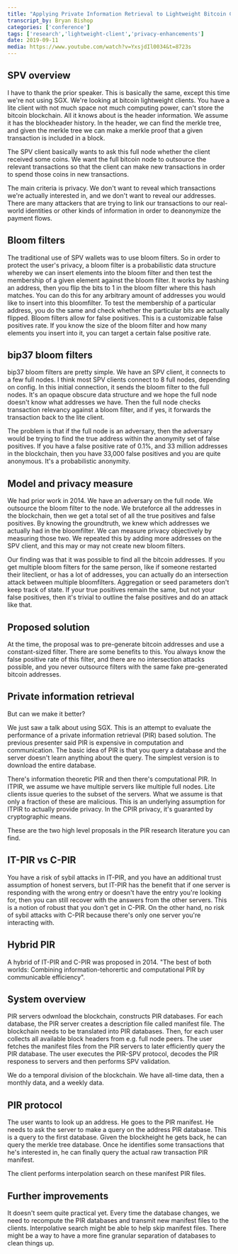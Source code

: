 ```yaml
---
title: "Applying Private Information Retrieval to Lightweight Bitcoin Clients"
transcript_by: Bryan Bishop
categories: ['conference']
tags: ['research','lightweight-client','privacy-enhancements']
date: 2019-09-11
media: https://www.youtube.com/watch?v=YxsjdIl0034&t=8723s
---
```

## SPV overview

I have to thank the prior speaker. This is basically the same, except this time we're not using SGX. We're looking at bitcoin lightweight clients. You have a lite client with not much space not much computing power, can't store the bitcoin blockchain. All it knows about is the header information. We assume it has the blockheader history. In the header, we can find the merkle tree, and given the merkle tree we can make a merkle proof that a given transaction is included in a block.

The SPV client basically wants to ask this full node whether the client received some coins. We want the full bitcoin node to outsource the relevant transactions so that the client can make new transactions in order to spend those coins in new transactions.

The main criteria is privacy. We don't want to reveal which transactions we're actually interested in, and we don't want to reveal our addresses. There are many attackers that are trying to link our transactions to our real-world identities or other kinds of information in order to deanonymize the payment flows.

## Bloom filters

The traditional use of SPV wallets was to use bloom filters. So in order to protect the user's privacy, a bloom filter is a probabilistic data structure whereby we can insert elements into the bloom filter and then test the membership of a given element against the bloom filter. It works by hashing an address, then you flip the bits to 1 in the bloom filter where this hash matches. You can do this for any arbitrary amount of addresses you would like to insert into this bloomfilter. To test the membership of a particular address, you do the same and check whether the particular bits are actually flipped. Bloom filters allow for false positives. This is a customizable false positives rate. If you know the size of the bloom filter and how many elements you insert into it, you can target a certain false positive rate.

## bip37 bloom filters

bip37 bloom filters are pretty simple. We have an SPV client, it connects to a few full nodes. I think most SPV clients connect to 8 full nodes, depending on config. In this initial connection, it sends the bloom filter to the full nodes. It's an opaque obscure data structure and we hope the full node doesn't know what addresses we have. Then the full node checks transaction relevancy against a bloom filter, and if yes, it forwards the transaction back to the lite client.

The problem is that if the full node is an adversary, then the adversary would be trying to find the true address within the anonymity set of false positives. If you have a false positive rate of 0.1%, and 33 million addresses in the blockchain, then you have 33,000 false positives and you are quite anonymous. It's a probabilistic anonymity.

## Model and privacy measure

We had prior work in 2014. We have an adversary on the full node. We outsource the bloom filter to the node. We bruteforce all the addresses in the blockchain, then we get a total set of all the true positives and false positives. By knowing the groundtruth, we knew which addresses we actually had in the bloomfilter. We can measure privacy objectively by measuring those two. We repeated this by adding more addresses on the SPV client, and this may or may not create new bloom filters.

Our finding was that it was possible to find all the bitcoin addresses. If you get multiple bloom filters for the same person, like if someone restarted their liteclient, or has a lot of addresses, you can actually do an intersection attack between multiple bloomfilters. Aggregation or seed parameters don't keep track of state. If your true positives remain the same, but not your false positives, then it's trivial to outline the false positives and do an attack like that.

## Proposed solution

At the time, the proposal was to pre-generate bitcoin addresses and use a constant-sized filter. There are some benefits to this. You always know the false positive rate of this filter, and there are no intersection attacks possible, and you never outsource filters with the same fake pre-generated bitcoin addresses.

## Private information retrieval

But can we make it better?

We just saw a talk about using SGX. This is an attempt to evaluate the performance of a private information retrieval (PIR) based solution. The previous presenter said PIR is expensive in computation and communication. The basic idea of PIR is that you query a database and the server doesn't learn anything about the query. The simplest version is to download the entire database.

There's information theoretic PIR and then there's computational PIR. In ITPIR, we assume we have multiple servers like multiple full nodes. Lite clients issue queries to the subset of the servers. What we assume is that only a fraction of these are malicious. This is an underlying assumption for ITPIR to actually provide privacy. In the CPIR privacy, it's guaranted by cryptographic means.

These are the two high level proposals in the PIR research literature you can find.

## IT-PIR vs C-PIR

You have a risk of sybil attacks in IT-PIR, and you have an additional trust assumption of honest servers, but IT-PIR has the benefit that if one server is responding with the wrong entry or doesn't have the entry you're looking for, then you can still recover with the answers from the other servers. This is a notion of robust that you don't get in C-PIR. On the other hand, no risk of sybil attacks with C-PIR because there's only one server you're interacting with.

## Hybrid PIR

A hybrid of IT-PIR and C-PIR was proposed in 2014. "The best of both worlds: Combining information-tehorertic and computational PIR by communicable efficiency".

## System overview

PIR servers odwnload the blockchain, constructs PIR databases. For each database, the PIR server creates a description file called manifest file. The blockchain needs to be translated into PIR databases. Then, for each user collects all available block headers from e.g. full node peers. The user fetches the manifest files from the PIR servers to later efficiently query the PIR database. The user executes the PIR-SPV protocol, decodes the PIR responess to servers and then performs SPV validation.

We do a temporal division of the blockchain. We have all-time data, then a monthly data, and a weekly data.

## PIR protocol

The user wants to look up an address. He goes to the PIR manifest. He needs to ask the server to make a query on the address PIR database. This is a query to the first database. Given the blockheight he gets back, he can query the merkle tree database. Once he identifies some transactions that he's interested in, he can finally query the actual raw transaction PIR manifest.

The client performs interpolation search on these manifest PIR files.

## Further improvements

It doesn't seem quite practical yet. Every time the database changes, we need to recompute the PIR databases and transmit new manifest files to the clients. Interpolative search might be able to help skip manifest files. There might be a way to have a more fine granular separation of databases to clean things up.

